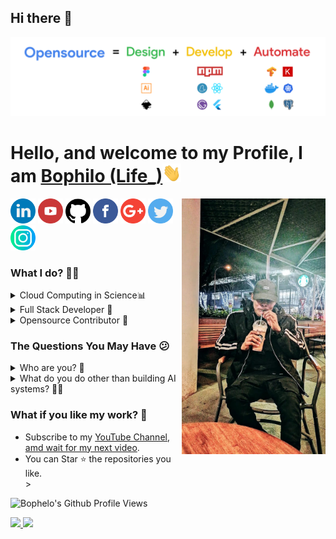 ## Hi there 👋

<img src="https://github.com/bophelo99/bophelo99/blob/main/linkedin_banner.png" />

<h1>Hello, and welcome to my Profile, I am <a href="https://bophelo99.github.io/">Bophilo (Life_)</a><img src="https://raw.githubusercontent.com/ABSphreak/ABSphreak/master/gifs/Hi.gif" width="30px" height="30px"></h1>
<img align='right' src="https://github.com/bophelo99/bophelo99/blob/main/my_image.jpeg" width="230" />

<a href="https://www.linkedin.com/in/charles-ntsemi-5713062b4/"><img src="https://github.com/bophelo99/bophelo99/blob/main/logos/linkedin.png" width="40" /></a>
<a href="https://www.youtube.com/@codezero99"><img src="https://github.com/bophelo99/bophelo99/blob/main/logos/youtube-logo.png" width="40" /></a>
<a href="https://github.com/bophelo99"><img src="https://github.com/bophelo99/bophelo99/blob/main/logos/github-logo.png" width="40" /></a>
<a href="https://www.facebook.com/BopheloNtsemi/"><img src="https://github.com/bophelo99/bophelo99/blob/main/logos/facebook.png" width="40" /></a>
<a href="ntsemibophilo@gmail.com"><img src="https://github.com/bophelo99/bophelo99/blob/main/logos/google-plus.png" width="40" /></a>
<a href="https://x.com/Bvby_Lyf"><img src="https://github.com/bophelo99/bophelo99/blob/main/logos/twitter.png" width="40" /></a>
<a href="https://www.instagram.com/bvby_lyf/"><img src="https://github.com/bophelo99/bophelo99/blob/main/logos/instagram.png" width="40" /></a>

<h3>What I do? 👨‍💻</h3>
<details>
<summary> Cloud Computing in Science📊</summary>
<ul>
  <li><a href="https://github.com/witseie-elen4020 Hight-Performance-Cloud-Computing-Poject-1TB-Data-Analytic-">HPC Cloud-Computing</a></li>
  <li>Many more on and out of Github...</li>
</ul>
</details>
<details>
<summary>Full Stack Developer 🍥</summary>
  <ul>
    <li><a href="https://github.com/bophelo99/masterPortfolio">masterPortfolio</a></li>
    <li>Many more on and out of Github...</li>
  </ul>
</details>

<details>
<summary>Opensource Contributor 📝</summary>
  <ul>
    <li>You can get detailed information of my contributions <a href="https://bophelo99.github.io/opensource">here</a>.</li>
    <li>You can also scroll down and get the information on my <a href="https://github.com/bophelo99">github profile</a>.</li>
  </ul>
</details>

<h3>The Questions You May Have 😕</h3>
<details>
  <summary>Who are you? 👨</summary>
  <pre>
  A passionate individual who always thrive to work on end to end products which develop sustainable and scalable social and
  technical systems to create impact.<br>
  My name describes my qualities,
    B: Bold and innovative
    O: Open-minded to create new things
    P: Persistent and hardworking
    H: Humble and highly precise
    I: Intelligent and inquisitive
    L: Lifelong learner
    O: Optimistic and opportunity-seeker
  </pre>
</details>
<details>
<summary>What do you do other than building AI systems? 💁‍♂️</summary>
  <ul>
    <li>I leanrn and design, build and deploy websites. Currently learning to design webpage using Flutter.</li>
  </ul>
</details>

<h3>What if you like my work? 🤩</h3>
<ul>
  <li>Subscribe to my <a href="https://www.youtube.com/@codezero99">YouTube Channel, amd wait for my next video</a>.</li>
  <li>You can Star ⭐ the repositories you like.</li>>
</ul>

![Bophelo's Github Profile Views](https://komarev.com/ghpvc/?username=bophelo99&color=blueviolet)  


<a href="https://github.com/jstrieb/github-stats">

![](https://github.com/bophelo99/bophelo99/blob/master/generated/overview.svg)
![](https://github.com/bophelo99/bophelo99/blob/master/generated/languages.svg)

</a>
<!-- [![Ashutosh's Github Stats](https://github-readme-stats.vercel.app/api?username=bophelo99&show_icons=true&count_private=true)](https://github.com/bophelo99/github-readme-stats)   -->
